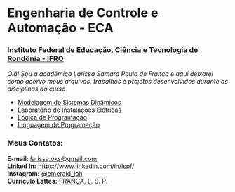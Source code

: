# Engenharia de Controle e Automação - ECA  
### [Instituto Federal de Educação, Ciência e Tecnologia de Rondônia - IFRO](https://www.ifro.edu.br/)  

*Olá! Sou a acadêmica Larissa Samara Paula de França e aqui deixarei como acervo meus arquivos, trabalhos e projetos desenvolvidos durante as disciplinas do curso*  
  
- [Modelagem de Sistemas Dinâmicos]( https://github.com/EmeraldL/eca_ifro/tree/master/MSD)  
- [Laboratório de Instalações Elétricas](https://github.com/EmeraldL/eca_ifro/tree/master/LIE)  
- [Lógica de Programação](https://github.com/EmeraldL/my_codes/tree/master/my_submissions_UOJ)  
- [Linguagem de Programação](https://github.com/EmeraldL/my_codes)  

### Meus Contatos:  
  
<b>E-mail:</b> larissa.oks@gmail.com  
<b>Linked In:</b> <a href="https://www.linkedin.com/in/lspf/">https://www.linkedin.com/in/lspf/</a>  
<b>Instagram:</b> <a href="https://www.instagram.com/emerald_lah/">@emerald_lah</a>  
<b>Currículo Lattes:</b> <a href="http://lattes.cnpq.br/3588136289045136">FRANÇA, L. S. P.</a>

